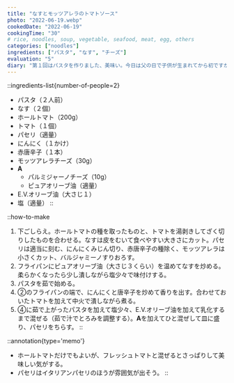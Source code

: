 ```yaml
---
title: "なすとモッツアレラのトマトソース"
photo: "2022-06-19.webp"
cookedDate: "2022-06-19"
cookingTime: "30"
# rice, noodles, soup, vegetable, seafood, meat, egg, others
categories: ["noodles"]
ingredients: ["パスタ", "なす", "チーズ"]
evaluation: "5"
diary: "第１回はパスタを作りました、美味い。今日は父の日で子供が生まれてから初ですが、自分が父親側なのかと不思議な感じがしました。頑張ります。"
---
```


::ingredients-list{number-of-people=2}
- パスタ（２人前）
- なす（２個）
- ホールトマト（200g）
- トマト（１個）
- パセリ（適量）
- にんにく（１かけ）
- 赤唐辛子（１本）
- モッツアレラチーズ（30g）
- **A**
  - パルミジャーノチーズ（10g）
  - ピュアオリーブ油（適量）
- E.V.オリーブ油（大さじ１）
- 塩（適量）
::

::how-to-make
1. 下ごしらえ。ホールトマトの種を取ったものと、トマトを湯剥きしてざく切りしたものを合わせる。なすは皮をむいて食べやすい大きさにカット。パセリは適当に刻む、にんにくみじん切り、赤唐辛子の種除く、モッツアレラは小さくカット、バルジャミーノすりおろす。
2. フライパンにピュアオリーブ油（大さじ３くらい）を温めてなすを炒める。柔らかくなったら少し潰しながら塩少々で味付けする。
3. パスタを茹で始める。
4. ②のフライパンの端で、にんにくと唐辛子を炒めて香りを出す。合わせておいたトマトを加えて中火で潰しながら煮る。
5. ④に茹で上がったパスタを加えて塩少々、E.V.オリーブ油を加えて乳化するまで混ぜる（茹で汁でとろみを調整する）。**A**を加えてひと混ぜして皿に盛り、パセリをちらす。
::

::annotation{type='memo'}
- ホールトマトだけでもよいが、フレッシュトマトと混ぜるとさっぱりして美味しい気がする。
- パセリはイタリアンパセリのほうが雰囲気が出そう。
::
